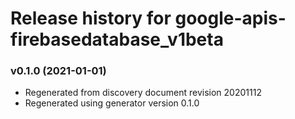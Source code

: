 # Release history for google-apis-firebasedatabase_v1beta

### v0.1.0 (2021-01-01)

* Regenerated from discovery document revision 20201112
* Regenerated using generator version 0.1.0

